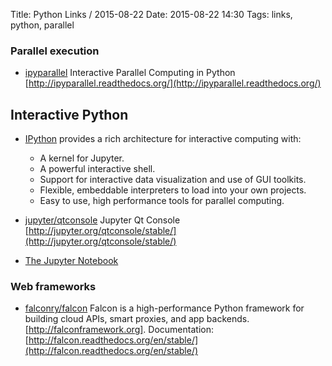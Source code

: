 Title: Python Links / 2015-08-22
Date: 2015-08-22 14:30
Tags: links, python, parallel

### Parallel execution

- [ipyparallel](https://github.com/ipython/ipyparallel) Interactive Parallel Computing in Python [http://ipyparallel.readthedocs.org/](http://ipyparallel.readthedocs.org/)


## Interactive Python

- [IPython](http://ipython.org/) provides a rich architecture for interactive computing with:
	- A kernel for Jupyter.
	- A powerful interactive shell.
	- Support for interactive data visualization and use of GUI toolkits.
	- Flexible, embeddable interpreters to load into your own projects.
	- Easy to use, high performance tools for parallel computing.

- [jupyter/qtconsole](https://github.com/jupyter/qtconsole) Jupyter Qt Console [http://jupyter.org/qtconsole/stable/](http://jupyter.org/qtconsole/stable/)
- [The Jupyter Notebook](http://jupyter.readthedocs.org/)


### Web frameworks

- [falconry/falcon](https://github.com/falconry/falcon) Falcon is a high-performance Python framework for building cloud APIs, smart proxies, and app backends. [http://falconframework.org]. Documentation: [http://falcon.readthedocs.org/en/stable/](http://falcon.readthedocs.org/en/stable/)




